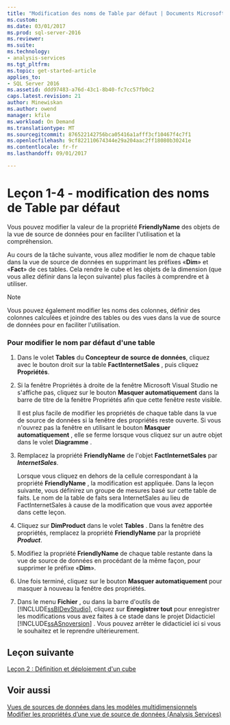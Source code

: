 ```yaml
---
title: "Modification des noms de Table par défaut | Documents Microsoft"
ms.custom: 
ms.date: 03/01/2017
ms.prod: sql-server-2016
ms.reviewer: 
ms.suite: 
ms.technology:
- analysis-services
ms.tgt_pltfrm: 
ms.topic: get-started-article
applies_to:
- SQL Server 2016
ms.assetid: ddd97483-a76d-43c1-8b40-fc7cc57fb0c2
caps.latest.revision: 21
author: Minewiskan
ms.author: owend
manager: kfile
ms.workload: On Demand
ms.translationtype: MT
ms.sourcegitcommit: 876522142756bca05416a1afff3cf10467f4c7f1
ms.openlocfilehash: 9cf822110674344e29a204aac2ff18080b30241e
ms.contentlocale: fr-fr
ms.lasthandoff: 09/01/2017

---
```

# <a name="lesson-1-4---modifying-default-table-names"></a>Leçon 1-4 - modification des noms de Table par défaut
Vous pouvez modifier la valeur de la propriété **FriendlyName** des objets de la vue de source de données pour en faciliter l'utilisation et la compréhension.  
  
Au cours de la tâche suivante, vous allez modifier le nom de chaque table dans la vue de source de données en supprimant les préfixes «**Dim**» et «**Fact**» de ces tables. Cela rendre le cube et les objets de la dimension (que vous allez définir dans la leçon suivante) plus faciles à comprendre et à utiliser.  
  
> [!NOTE]  
> Vous pouvez également modifier les noms des colonnes, définir des colonnes calculées et joindre des tables ou des vues dans la vue de source de données pour en faciliter l'utilisation.  
  
### <a name="to-modify-the-default-name-of-a-table"></a>Pour modifier le nom par défaut d'une table  
  
1.  Dans le volet **Tables** du **Concepteur de source de données**, cliquez avec le bouton droit sur la table **FactInternetSales** , puis cliquez **Propriétés**.  
  
2.  Si la fenêtre Propriétés à droite de la fenêtre Microsoft Visual Studio ne s'affiche pas, cliquez sur le bouton **Masquer automatiquement** dans la barre de titre de la fenêtre Propriétés afin que cette fenêtre reste visible.  
  
    Il est plus facile de modifier les propriétés de chaque table dans la vue de source de données si la fenêtre des propriétés reste ouverte. Si vous n'ouvrez pas la fenêtre en utilisant le bouton **Masquer automatiquement** , elle se ferme lorsque vous cliquez sur un autre objet dans le volet **Diagramme** .  
  
3.  Remplacez la propriété **FriendlyName** de l'objet **FactInternetSales** par ***InternetSales***.  
  
    Lorsque vous cliquez en dehors de la cellule correspondant à la propriété **FriendlyName** , la modification est appliquée. Dans la leçon suivante, vous définirez un groupe de mesures basé sur cette table de faits. Le nom de la table de faits sera InternetSales au lieu de FactInternetSales à cause de la modification que vous avez apportée dans cette leçon.  
  
4.  Cliquez sur **DimProduct** dans le volet **Tables** . Dans la fenêtre des propriétés, remplacez la propriété **FriendlyName** par la propriété ***Product***.  
  
5.  Modifiez la propriété **FriendlyName** de chaque table restante dans la vue de source de données en procédant de la même façon, pour supprimer le préfixe «**Dim**».  
  
6.  Une fois terminé, cliquez sur le bouton **Masquer automatiquement** pour masquer à nouveau la fenêtre des propriétés.  
  
7.  Dans le menu **Fichier** , ou dans la barre d'outils de [!INCLUDE[ssBIDevStudio](../includes/ssbidevstudio-md.md)], cliquez sur **Enregistrer tout** pour enregistrer les modifications vous avez faites à ce stade dans le projet Didacticiel [!INCLUDE[ssASnoversion](../includes/ssasnoversion-md.md)] . Vous pouvez arrêter le didacticiel ici si vous le souhaitez et le reprendre ultérieurement.  
  
## <a name="next-lesson"></a>Leçon suivante  
[Leçon 2 : Définition et déploiement d'un cube](../analysis-services/lesson-2-defining-and-deploying-a-cube.md)  
  
## <a name="see-also"></a>Voir aussi  
[Vues de sources de données dans les modèles multidimensionnels](../analysis-services/multidimensional-models/data-source-views-in-multidimensional-models.md)  
[Modifier les propriétés d’une vue de source de données &#40;Analysis Services&#41;](../analysis-services/multidimensional-models/change-properties-in-a-data-source-view-analysis-services.md)  
  
  
  

